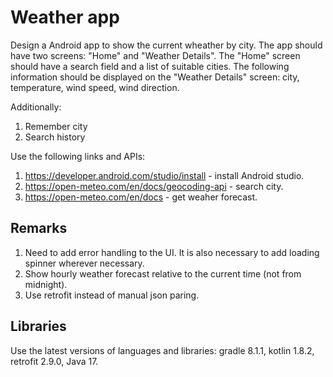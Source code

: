 # Weather app

Design a Android app to show the current wheather by city.
The app should have two screens: "Home" and "Weather Details".
The "Home" screen should have a search field and a list of suitable cities.
The following information should be displayed on the "Weather Details" screen: city, temperature, wind speed, wind direction.

Additionally:
1. Remember city
2. Search history

Use the following links and APIs:
1. https://developer.android.com/studio/install - install Android studio.
2. https://open-meteo.com/en/docs/geocoding-api - search city.
3. https://open-meteo.com/en/docs - get weaher forecast.

## Remarks
1. Need to add error handling to the UI. It is also necessary to add loading spinner wherever necessary.
2. Show hourly weather forecast relative to the current time (not from midnight).
3. Use retrofit instead of manual json paring.

## Libraries
Use the latest versions of languages and libraries: gradle 8.1.1, kotlin 1.8.2, retrofit 2.9.0, Java 17.
